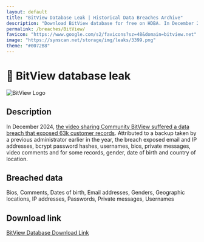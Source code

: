 ```yaml
---
layout: default
title: "BitView Database Leak | Historical Data Breaches Archive"
description: "Download BitView database for free on HDBA. In December 2024, the video sharing Community BitView suffered a data breach that exposed 63k customer records."
permalink: /breaches/BitView/
favicon: "https://www.google.com/s2/favicons?sz=48&domain=bitview.net"
image: "https://synscan.net/storage/img/leaks/3399.png"
theme: "#0072B8"
---
```


# 🤳 BitView database leak

![BitView Logo](https://synscan.net/storage/img/leaks/3399.png)

## Description

In December 2024, <a href="https://redirect.trace.rip/?url=https://www.bitview.net/blog%23157" target="_blank" rel="noopener">the video sharing Community BitView suffered a data breach that exposed 63k customer records</a>. Attributed to a backup taken by a previous administrator earlier in the year, the breach exposed email and IP addresses, bcrypt password hashes, usernames, bios, private messages, video comments and for some records, gender, date of birth and country of location. 

## Breached data

Bios, Comments, Dates of birth, Email addresses, Genders, Geographic locations, IP addresses, Passwords, Private messages, Usernames 

## Download link

<a href="https://vault.trace.rip/public/share/4eDm6_UrpSyZ-wxC9GC0kw" target="_blank" rel="noopener">BitView Database Download Link</a>
